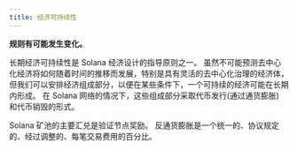 ```yaml
---
title: 经济可持续性
---
```


**规则有可能发生变化。**

长期经济可持续性是 Solana 经济设计的指导原则之一。 虽然不可能预测去中心化经济将如何随着时间的推移而发展，特别是具有灵活的去中心化治理的经济体，但我们可以安排经济组成部分，以便在某些条件下，一个可持续的经济可能在长期内形成。 在 Solana 网络的情况下，这些组成部分采取代币发行(通过通货膨胀) 和代币销毁的形式。

Solana 矿池的主要汇兑是验证节点奖励。 反通货膨胀是一个统一的、协议规定的、经过调整的、每笔交易费用的百分比。
